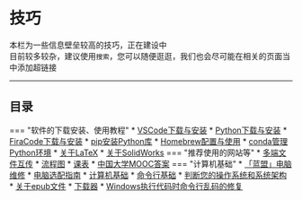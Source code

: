 # 技巧  

本栏为一些信息壁垒较高的技巧，正在建设中  
目前较多较杂，建议使用`搜索`，您可以随便逛逛，我们也会尽可能在相关的页面当中添加超链接  

---

## 目录  

=== "软件的下载安装、使用教程"
    * [VSCode下载与安装](软件的下载安装、使用教程/VSCode下载与安装.md)
    * [Python下载与安装](软件的下载安装、使用教程/Python下载与安装.md)
    * [FiraCode下载与安装](软件的下载安装、使用教程/FiraCode下载与安装.md)
    * [pip安装Python库](软件的下载安装、使用教程/pip安装Python库.md)
    * [Homebrew配置与使用](软件的下载安装、使用教程/Homebrew配置与使用.md)
    * [conda管理Python环境](软件的下载安装、使用教程/conda管理Python环境.md)
    * [关于LaTeX](软件的下载安装、使用教程/关于LaTeX.md)
    * [关于SolidWorks](软件的下载安装、使用教程/关于SolidWorks.md)
=== "推荐使用的网站等"
    * [多端文件互传](推荐使用的网站等/多端文件互传.md)
    * [流程图](推荐使用的网站等/流程图.md)
    * [课表](推荐使用的网站等/课表.md)
    * [中国大学MOOC答案](推荐使用的网站等/中国大学MOOC答案.md)
=== "计算机基础"
    * [「蓝盟」电脑维修](计算机基础/「蓝盟」电脑维修.md)
    * [电脑选配指南](计算机基础/电脑选配指南.md)
    * [计算机基础](计算机基础/计算机基础.md)
    * [命令行基础](计算机基础/命令行基础.md)
    * [判断您的操作系统和系统架构](计算机基础/判断您的操作系统和系统架构.md)
    * [关于epub文件](计算机基础/关于epub文件.md)
    * [下载器](计算机基础/下载器.md)
    * [Windows执行代码时命令行乱码的修复](计算机基础/Windows执行代码时命令行乱码的修复.md)